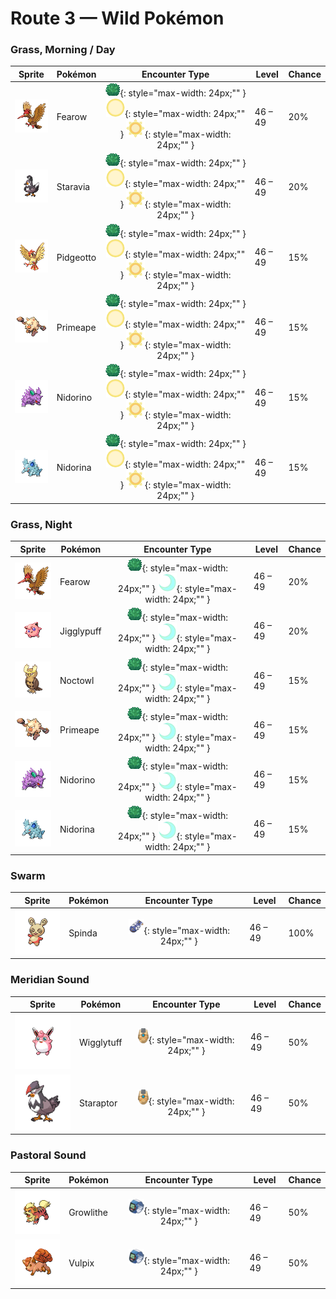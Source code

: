 # Route 3 — Wild Pokémon

### Grass, Morning / Day

| Sprite | Pokémon | Encounter Type | Level | Chance |
|:------:|---------|:--------------:|-------|--------|
| ![Fearow](../../assets/sprites/fearow/front.gif "It shoots itself suddenly high into the sky, then plummets down in one fell swoop to strike its prey.") | Fearow | ![Grass](../../assets/encounter_types/grass.png "Grass"){: style="max-width: 24px;"" } ![Morning](../../assets/encounter_types/morning.png "Morning"){: style="max-width: 24px;"" } ![Day](../../assets/encounter_types/day.png "Day"){: style="max-width: 24px;"" } | 46 – 49 | 20% |
| ![Staravia](../../assets/sprites/staravia/front.gif "They maintain huge flocks, although fierce scuffles break out between various flocks.") | Staravia | ![Grass](../../assets/encounter_types/grass.png "Grass"){: style="max-width: 24px;"" } ![Morning](../../assets/encounter_types/morning.png "Morning"){: style="max-width: 24px;"" } ![Day](../../assets/encounter_types/day.png "Day"){: style="max-width: 24px;"" } | 46 – 49 | 20% |
| ![Pidgeotto](../../assets/sprites/pidgeotto/front.gif "It has outstanding vision. However high it flies, it is able to distinguish the movements of its prey.") | Pidgeotto | ![Grass](../../assets/encounter_types/grass.png "Grass"){: style="max-width: 24px;"" } ![Morning](../../assets/encounter_types/morning.png "Morning"){: style="max-width: 24px;"" } ![Day](../../assets/encounter_types/day.png "Day"){: style="max-width: 24px;"" } | 46 – 49 | 15% |
| ![Primeape](../../assets/sprites/primeape/front.gif "If approached while asleep, it may awaken and angrily give chase in a groggy state of semi-sleep.") | Primeape | ![Grass](../../assets/encounter_types/grass.png "Grass"){: style="max-width: 24px;"" } ![Morning](../../assets/encounter_types/morning.png "Morning"){: style="max-width: 24px;"" } ![Day](../../assets/encounter_types/day.png "Day"){: style="max-width: 24px;"" } | 46 – 49 | 15% |
| ![Nidorino](../../assets/sprites/nidorino/front.gif "It raises its big ears to check its surroundings. If it senses anything, it attacks immediately.") | Nidorino | ![Grass](../../assets/encounter_types/grass.png "Grass"){: style="max-width: 24px;"" } ![Morning](../../assets/encounter_types/morning.png "Morning"){: style="max-width: 24px;"" } ![Day](../../assets/encounter_types/day.png "Day"){: style="max-width: 24px;"" } | 46 – 49 | 15% |
| ![Nidorina](../../assets/sprites/nidorina/front.gif "When feeding its young, it first chews the food into a paste, then spits it out for the offspring.") | Nidorina | ![Grass](../../assets/encounter_types/grass.png "Grass"){: style="max-width: 24px;"" } ![Morning](../../assets/encounter_types/morning.png "Morning"){: style="max-width: 24px;"" } ![Day](../../assets/encounter_types/day.png "Day"){: style="max-width: 24px;"" } | 46 – 49 | 15% |

### Grass, Night

| Sprite | Pokémon | Encounter Type | Level | Chance |
|:------:|---------|:--------------:|-------|--------|
| ![Fearow](../../assets/sprites/fearow/front.gif "It shoots itself suddenly high into the sky, then plummets down in one fell swoop to strike its prey.") | Fearow | ![Grass](../../assets/encounter_types/grass.png "Grass"){: style="max-width: 24px;"" } ![Night](../../assets/encounter_types/night.png "Night"){: style="max-width: 24px;"" } | 46 – 49 | 20% |
| ![Jigglypuff](../../assets/sprites/jigglypuff/front.gif "If it inflates to sing a lullaby, it can perform longer and cause sure drowsiness in its audience.") | Jigglypuff | ![Grass](../../assets/encounter_types/grass.png "Grass"){: style="max-width: 24px;"" } ![Night](../../assets/encounter_types/night.png "Night"){: style="max-width: 24px;"" } | 46 – 49 | 20% |
| ![Noctowl](../../assets/sprites/noctowl/front.gif "Its eyes are specially adapted. They concentrate even faint light and enable it to see in the dark.") | Noctowl | ![Grass](../../assets/encounter_types/grass.png "Grass"){: style="max-width: 24px;"" } ![Night](../../assets/encounter_types/night.png "Night"){: style="max-width: 24px;"" } | 46 – 49 | 15% |
| ![Primeape](../../assets/sprites/primeape/front.gif "If approached while asleep, it may awaken and angrily give chase in a groggy state of semi-sleep.") | Primeape | ![Grass](../../assets/encounter_types/grass.png "Grass"){: style="max-width: 24px;"" } ![Night](../../assets/encounter_types/night.png "Night"){: style="max-width: 24px;"" } | 46 – 49 | 15% |
| ![Nidorino](../../assets/sprites/nidorino/front.gif "It raises its big ears to check its surroundings. If it senses anything, it attacks immediately.") | Nidorino | ![Grass](../../assets/encounter_types/grass.png "Grass"){: style="max-width: 24px;"" } ![Night](../../assets/encounter_types/night.png "Night"){: style="max-width: 24px;"" } | 46 – 49 | 15% |
| ![Nidorina](../../assets/sprites/nidorina/front.gif "When feeding its young, it first chews the food into a paste, then spits it out for the offspring.") | Nidorina | ![Grass](../../assets/encounter_types/grass.png "Grass"){: style="max-width: 24px;"" } ![Night](../../assets/encounter_types/night.png "Night"){: style="max-width: 24px;"" } | 46 – 49 | 15% |

### Swarm

| Sprite | Pokémon | Encounter Type | Level | Chance |
|:------:|---------|:--------------:|-------|--------|
| ![Spinda](../../assets/sprites/spinda/front.gif "The chances of two SPINDA having identical spot patterns is less than one in four billion.") | Spinda | ![Swarm](../../assets/encounter_types/swarm.png "Swarm"){: style="max-width: 24px;"" } | 46 – 49 | 100% |

### Meridian Sound

| Sprite | Pokémon | Encounter Type | Level | Chance |
|:------:|---------|:--------------:|-------|--------|
| ![Wigglytuff](../../assets/sprites/wigglytuff/front.gif "Their fur feels so good that if two of them snuggle together, they won’t want to be separated.") | Wigglytuff | ![Meridian Sound](../../assets/encounter_types/meridian_sound.png "Meridian Sound"){: style="max-width: 24px;"" } | 46 – 49 | 50% |
| ![Staraptor](../../assets/sprites/staraptor/front.gif "When STARAVIA evolve into STARAPTOR, they leave the flock to live alone. They have sturdy wings.") | Staraptor | ![Meridian Sound](../../assets/encounter_types/meridian_sound.png "Meridian Sound"){: style="max-width: 24px;"" } | 46 – 49 | 50% |

### Pastoral Sound

| Sprite | Pokémon | Encounter Type | Level | Chance |
|:------:|---------|:--------------:|-------|--------|
| ![Growlithe](../../assets/sprites/growlithe/front.gif "It has a brave and trustworthy nature. It fearlessly stands up to bigger and stronger foes.") | Growlithe | ![Pastoral Sound](../../assets/encounter_types/pastoral_sound.png "Pastoral Sound"){: style="max-width: 24px;"" } | 46 – 49 | 50% |
| ![Vulpix](../../assets/sprites/vulpix/front.gif "As it develops, its single white tail gains color and splits into six. It is quite warm and cuddly.") | Vulpix | ![Pastoral Sound](../../assets/encounter_types/pastoral_sound.png "Pastoral Sound"){: style="max-width: 24px;"" } | 46 – 49 | 50% |

